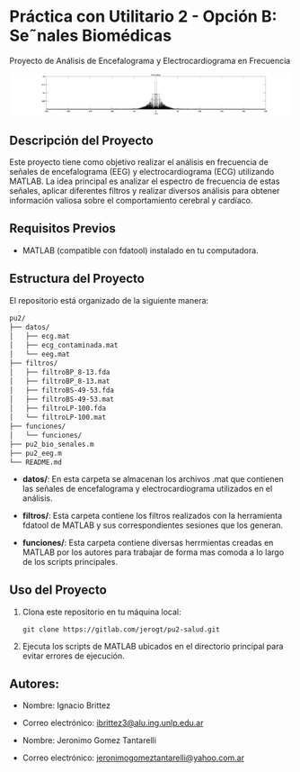 # Práctica con Utilitario 2 - Opción B: Se˜nales Biomédicas
Proyecto de Análisis de Encefalograma y Electrocardiograma en Frecuencia

![Imagen de encabezado](./funciones/encabezado.jpg)

## Descripción del Proyecto

Este proyecto tiene como objetivo realizar el análisis en frecuencia de señales de encefalograma (EEG) y electrocardiograma (ECG) utilizando MATLAB. La idea principal es analizar el espectro de frecuencia de estas señales, aplicar diferentes filtros y realizar diversos análisis para obtener información valiosa sobre el comportamiento cerebral y cardíaco.

## Requisitos Previos

- MATLAB (compatible con fdatool) instalado en tu computadora.

## Estructura del Proyecto

El repositorio está organizado de la siguiente manera:

```
pu2/
├── datos/
│   ├── ecg.mat
│   ├── ecg_contaminada.mat
│   └── eeg.mat
├── filtros/
│   ├── filtroBP_8-13.fda
│   ├── filtroBP_8-13.mat
│   ├── filtroBS-49-53.fda
│   ├── filtroBS-49-53.mat
│   ├── filtroLP-100.fda
│   └── filtroLP-100.mat
├── funciones/
│   └── funciones/
├── pu2_bio_senales.m
├── pu2_eeg.m
└── README.md
```

- **datos/**: En esta carpeta se almacenan los archivos .mat que contienen las señales de encefalograma y electrocardiograma utilizados en el análisis.

- **filtros/**: Esta carpeta contiene los filtros realizados con la herramienta fdatool de MATLAB y sus correspondientes sesiones que los generan.

- **funciones/**: Esta carpeta contiene diversas herrmientas creadas en MATLAB por los autores para trabajar de forma mas comoda a lo largo de los scripts principales.

## Uso del Proyecto

1. Clona este repositorio en tu máquina local:

   ```
   git clone https://gitlab.com/jerogt/pu2-salud.git
   ```

3. Ejecuta los scripts de MATLAB ubicados en el directorio principal para evitar errores de ejecución.

## Autores:

- Nombre: Ignacio Brittez
- Correo electrónico: ibrittez3@alu.ing.unlp.edu.ar

- Nombre: Jeronimo Gomez Tantarelli
- Correo electrónico: jeronimogomeztantarelli@yahoo.com.ar

